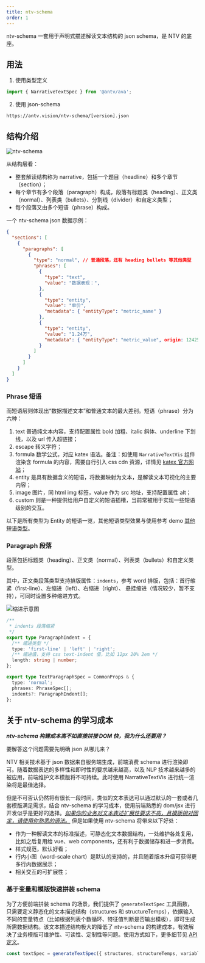 ```yaml
---
title: ntv-schema
order: 1
---
```


ntv-schema 一套用于声明式描述解读文本结构的 json schema，是 NTV 的底座。

## 用法

1. 使用类型定义
```ts
import { NarrativeTextSpec } from '@antv/ava';
```
2. 使用 json-schema

`https://antv.vision/ntv-schema/[version].json`

## 结构介绍

![ntv-schema](https://mdn.alipayobjects.com/huamei_qa8qxu/afts/img/A*KOkHSqUbb7MAAAAAAAAAAAAADmJ7AQ/original)

从结构层看：
- 整套解读结构称为 narrative，包括一个题目（headline）和多个章节（section）；
- 每个章节有多个段落（paragraph）构成，段落有标题类（heading）、正文类（normal）、列表类（bullets）、分割线（divider）和自定义类型；
- 每个段落又由多个短语（phrase）构成。

一个 ntv-schema json 数据示例：

```json
{
  "sections": [
    {
      "paragraphs": [
        {
          "type": "normal",	// 普通段落，还有 heading bullets 等其他类型
          "phrases": [
            {
              "type": "text",
              "value": "数据表现：",
            },
            {
              "type": "entity",
              "value": "单价",
              "metadata": { "entityType": "metric_name" }
            },
            {
              "type": "entity",
              "value": "1.24万",
              "metadata": { "entityType": "metric_value", origin: 124258.91 }
            }
          ]
        }
      ]
    }
  ]
}
```

### Phrase 短语

而短语层则体现出“数据描述文本”和普通文本的最大差别。短语（phrase）分为六种：
1. text 普通纯文本内容，支持配置属性 bold 加粗、italic 斜体、underline 下划线，以及 url 传入超链接；
2. escape 转义字符；
3. formula 数学公式，对应 katex 语法。备注：如使用 `NarrativeTextVis` 组件渲染含 formula 的内容，需要自行引入 css cdn 资源，详情见 [katex 官方网站](https://katex.org/)；
4. entity 是具有数据含义的短语，将数据映射为文本，是解读文本可视化的主要内容；
5. image 图片，同 html img 标签，value 作为 src 地址，支持配置属性 alt；
6. custom 则是一种提供给用户自定义的短语插槽，当前常被用于实现一些短语级别的交互。

以下是所有类型为 Entity 的短语一览，其他短语类型效果与使用参考 demo [其他短语类型](../../../examples/ntv/basic/#extra-phrases)。

<Playground path="ntv/basic/demo/entity-phrases.tsx" ></Playground>

### Paragraph 段落

段落包括标题类（heading）、正文类（normal）、列表类（bullets）和自定义类型。

其中，正文类段落类型支持排版属性：`indents`，参考 word 排版，包括：首行缩紧（first-line）、左缩进（left）、右缩进（right）、 悬挂缩进（情况较少，暂不支持），可同时设置多种缩进方式。

![缩进示意图](https://mdn.alipayobjects.com/huamei_qa8qxu/afts/img/A*m5yVQJqR3rkAAAAAAAAAAAAADmJ7AQ/original)

```typescript
/**
 * indents 段落缩紧
 */
export type ParagraphIndent = {
  /** 缩进类型 */
  type: 'first-line' | 'left' | 'right';
  /** 缩进值，支持 css text-indent 值，比如 12px 20% 2em */
  length: string | number;
};

export type TextParagraphSpec = CommonProps & {
  type: 'normal';
  phrases: PhraseSpec[];
  indents?: ParagraphIndent[];
};
```


## 关于 ntv-schema 的学习成本

***ntv-schema 构建成本高不如直接拼接 DOM 快，我为什么还要用？***

要解答这个问题需要先明确 json 从哪儿来？

NTV 相关技术基于 json 数据来自服务端生成，前端消费 schema 进行渲染即可。随着数据表达的多样性和即时性的要求越来越高，以及 NLP 技术越来越多的被应用，前端维护文本模版将不可持续。此时使用 NarrativeTextVis 进行统一渲染将是最佳选择。

但是不可否认仍然将有很长一段时间，类似的文本表达可以通过默认的一套或者几套模版满足需求，结合 ntv-schema 的学习成本，使用前端熟悉的 dom/jsx 进行开发似乎是更好的选择。<u>*如果你的业务对文本表述扩展性要求不高，且模版相对固定，请使用你熟悉的语法。*</u> 但是如果使用 ntv-schema 将带来以下好处：

- 作为一种解读文本的标准描述，可静态化文本数据结构，一处维护各处复用，比如之后复用给 vue、web components，还有利于数据储存和进一步消费。
- 样式规范，默认好看；
- 行内小图（word-scale chart）是默认的支持的，并且随着版本升级可获得更多行内数据展示；
- 相关交互的可扩展性；

### 基于变量和模版快速拼装 schema

为了方便前端拼装 schema 的场景，我们提供了 `generateTextSpec` 工具函数，只需要定义静态化的文本描述结构（structures 和 structureTemps），依据输入不同的变量特点（比如根据列表个数循环、特征值判断是否输出模板），即可生成所需数据结构。该文本描述结构极大的降低了 ntv-schema 的构建成本，有效解决了业务模版可维护性、可读性、定制性等问题。使用方式如下，更多细节见 [API 定义](../../api/ntv/generate)。

```js
const textSpec = generateTextSpec({ structures, structureTemps, variable });
```
